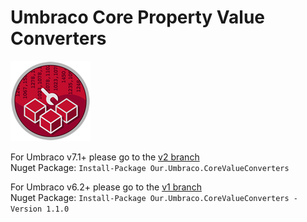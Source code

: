 # Umbraco Core Property Value Converters #

![](PropertyValueConverters.png)

For Umbraco v7.1+ please go to the [v2 branch](https://github.com/Jeavon/Umbraco-Core-Property-Value-Converters/tree/v2)
<br/>Nuget Package: `Install-Package Our.Umbraco.CoreValueConverters`

For Umbraco v6.2+ please go to the [v1 branch](https://github.com/Jeavon/Umbraco-Core-Property-Value-Converters/tree/v1)
<br/>Nuget Package: `Install-Package Our.Umbraco.CoreValueConverters -Version 1.1.0`
